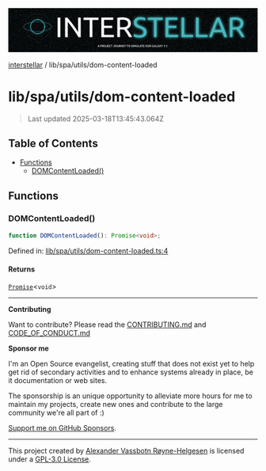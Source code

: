 <div>
  <img alt="SPECCER logo" src="https://raw.githubusercontent.com/phun-ky/interstellar/main/public/interstellar-header.png" style="max-height:120px;" />
</div>

[interstellar](../../../README.md) / lib/spa/utils/dom-content-loaded

# lib/spa/utils/dom-content-loaded

> Last updated 2025-03-18T13:45:43.064Z

## Table of Contents

- [Functions](#functions)
  - [DOMContentLoaded()](#domcontentloaded)

## Functions

### DOMContentLoaded()

```ts
function DOMContentLoaded(): Promise<void>;
```

Defined in:
[lib/spa/utils/dom-content-loaded.ts:4](https://github.com/phun-ky/interstellar/blob/main/src/lib/spa/utils/dom-content-loaded.ts#L4)

#### Returns

[`Promise`](https://developer.mozilla.org/docs/Web/JavaScript/Reference/Global_Objects/Promise)\<`void`>

---

**Contributing**

Want to contribute? Please read the
[CONTRIBUTING.md](https://github.com/phun-ky/interstellar/blob/main/CONTRIBUTING.md)
and
[CODE_OF_CONDUCT.md](https://github.com/phun-ky/interstellar/blob/main/CODE_OF_CONDUCT.md)

**Sponsor me**

I'm an Open Source evangelist, creating stuff that does not exist yet to help
get rid of secondary activities and to enhance systems already in place, be it
documentation or web sites.

The sponsorship is an unique opportunity to alleviate more hours for me to
maintain my projects, create new ones and contribute to the large community
we're all part of :)

[Support me on GitHub Sponsors](https://github.com/sponsors/phun-ky).

---

This project created by [Alexander Vassbotn Røyne-Helgesen](http://phun-ky.net)
is licensed under a
[GPL-3.0 License](https://choosealicense.com/licenses/gpl-3.0/).
